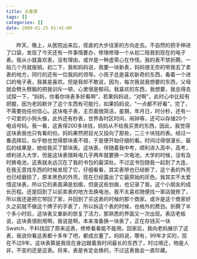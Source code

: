 ```yaml
---
title: 古董表
tags: []
categories: []
date: 2008-01-25 01:42:00 
---
```



&emsp;&emsp;昨天，晚上，从医院出来后，径直的大步往家的方向走去。不自然的把手伸进了口袋，发现了今天还有一件事情要办，修理修理一个从初二陪我到现在的电子表。我从小就喜欢表，没有理由，或许是一种虚荣心在作怪。我的表不禁折腾，一般几个月就报销。初二下，我和妈妈说，我要一块新表，妈妈很无奈的带我去了卖表的地方，同行的还有一位我妈的领导。小孩子总是喜欢新奇的东西，看着一个进口的电子表，我甚是喜欢。但是我却不敢说，因为，每次我说我想要的东西，父母就会劈头劈脑的把我训斥一顿，心里很是郁闷。我喜欢的东西，我想要，我总得去试探一下，“妈妈，你看你块表多好看啊”，若果妈妈说，“对啊”，此时心中比较有把握，因为老妈默许了这个东西有可能行，如果妈妈说，“一点都不好看”，完了，不需要抱任何信心。这块电子表，主页面很简洁，星期，年月日，时分秒，还有一个可爱的小狗头像，此外还有秒表，世界各时区时间，闹钟等，还可以存储20个电话号码。我一看，这表得200多块钱，妈妈从不给我买贵的东西，因此，我觉得这块表我也只有看的份。妈妈果然把目光又投向了那些，二三十块钱的表。经过一番选择后，似乎她也觉得那块表不错，于是便开始仔细的看。时间过得很漫长，最后的结果是，她给我买了那块表。这块表，伴随着我中考，顺利进入高中，高考，顺利进入大学，但是这块表很耗电几乎两年就要换一次电池，大学的时候，没有及时换电池，这表就永远沉在了我的书包的最深处。不过这书包随我一起到了大连，在我无意找东西的时候发现了它，仔细看看，其实表带也已经断了，这个表的外壳也已经磨损了，原本黑色的外壳，现在已经露出了它最原始的灰色。我其实不太爱惜这块表，所以它的表面满是划痕，但是这些划痕，也记录了我，这个小朋友的成长历程。还是回到了以前卖表的地方去换电池，我不太喜欢随便找一家店就修了，所以我还是把它带回了家，并回到了买这表的时候的那个商家。或许是这个商家好久之前就不做这个牌子的手表了，所以拆这个表的时候，也格外的费劲。折腾了半个多小时后，这块表又重新的恢复了活力，那熟悉的界面又一次出现。表店老板说，这块表很耐用啊，我说是啊，本来准备换一块表了，正在存钱买一块Swatch，不料找回了原来这表，修修看看能不能用。回家后，我向老妈展示了这表，我说你看这表都十多年了吧，都成古董了。妈妈说，哪有，99年才买的，现在不过9年。这块表算是我现在身边跟着我时间最长的东西了，时过境迁，物是人非，不变的还是这表。将来，表是肯定会换的，不过这表我会一直珍藏。